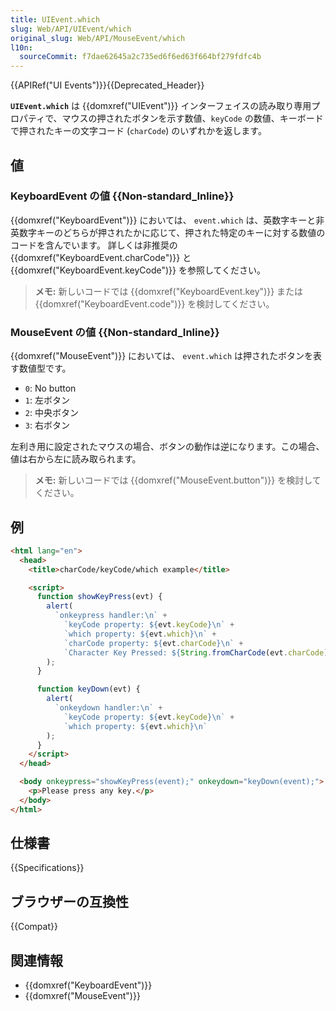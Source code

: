 ```yaml
---
title: UIEvent.which
slug: Web/API/UIEvent/which
original_slug: Web/API/MouseEvent/which
l10n:
  sourceCommit: f7dae62645a2c735ed6f6ed63f664bf279fdfc4b
---
```


{{APIRef("UI Events")}}{{Deprecated_Header}}

**`UIEvent.which`** は {{domxref("UIEvent")}} インターフェイスの読み取り専用プロパティで、マウスの押されたボタンを示す数値、`keyCode` の数値、キーボードで押されたキーの文字コード (`charCode`) のいずれかを返します。

## 値

### KeyboardEvent の値 {{Non-standard_Inline}}

{{domxref("KeyboardEvent")}} においては、 `event.which` は、英数字キーと非英数字キーのどちらが押されたかに応じて、押された特定のキーに対する数値のコードを含んでいます。
詳しくは非推奨の {{domxref("KeyboardEvent.charCode")}} と {{domxref("KeyboardEvent.keyCode")}} を参照してください。

> **メモ:** 新しいコードでは {{domxref("KeyboardEvent.key")}} または {{domxref("KeyboardEvent.code")}} を検討してください。

### MouseEvent の値 {{Non-standard_Inline}}

{{domxref("MouseEvent")}} においては、 `event.which` は押されたボタンを表す数値型です。

- `0`: No button
- `1`: 左ボタン
- `2`: 中央ボタン
- `3`: 右ボタン

左利き用に設定されたマウスの場合、ボタンの動作は逆になります。この場合、値は右から左に読み取られます。

> **メモ:** 新しいコードでは {{domxref("MouseEvent.button")}} を検討してください。

## 例

```html
<html lang="en">
  <head>
    <title>charCode/keyCode/which example</title>

    <script>
      function showKeyPress(evt) {
        alert(
          `onkeypress handler:\n` +
            `keyCode property: ${evt.keyCode}\n` +
            `which property: ${evt.which}\n` +
            `charCode property: ${evt.charCode}\n` +
            `Character Key Pressed: ${String.fromCharCode(evt.charCode)}\n`
        );
      }

      function keyDown(evt) {
        alert(
          `onkeydown handler:\n` +
            `keyCode property: ${evt.keyCode}\n` +
            `which property: ${evt.which}\n`
        );
      }
    </script>
  </head>

  <body onkeypress="showKeyPress(event);" onkeydown="keyDown(event);">
    <p>Please press any key.</p>
  </body>
</html>
```

## 仕様書

{{Specifications}}

## ブラウザーの互換性

{{Compat}}

## 関連情報

- {{domxref("KeyboardEvent")}}
- {{domxref("MouseEvent")}}
